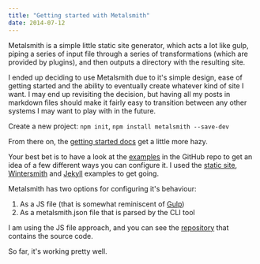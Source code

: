 ```yaml
---
title: "Getting started with Metalsmith"
date: 2014-07-12
---
```

Metalsmith is a simple little static site generator, which acts a lot like gulp, piping a series of input file through a series of transformations (which are provided by plugins), and then outputs a directory with the resulting site.

I ended up deciding to use Metalsmith due to it's simple design, ease of getting started and the ability to eventually create whatever kind of site I want. I may end up revisiting the decision, but having all my posts in markdown files should make it fairly easy to transition between any other systems I may want to play with in the future.

Create a new project: `npm init`, `npm install metalsmith --save-dev`

From there on, the [getting started docs](http://www.metalsmith.io/#install-it) get a little more hazy.

Your best bet is to have a look at the [examples](https://github.com/segmentio/metalsmith/tree/master/examples) in the GitHub repo to get an idea of a few different ways you can configure it. I used the [static site](https://github.com/segmentio/metalsmith/tree/master/examples/static-site), [Wintersmith](https://github.com/segmentio/metalsmith/tree/master/examples/wintersmith) and [Jekyll](https://github.com/segmentio/metalsmith/tree/master/examples/jekyll) examples to get going.

Metalsmith has two options for configuring it's behaviour:

1. As a JS file (that is somewhat reminiscent of [Gulp](http://gulpjs.com/))
2. As a metalsmith.json file that is parsed by the CLI tool

I am using the JS file approach, and you can see the [repository](https://github.com/benbarclay/site-generator) that contains the source code.

So far, it's working pretty well.
